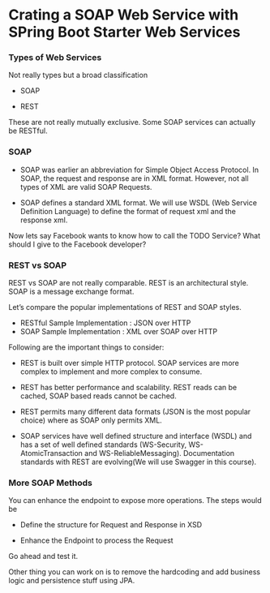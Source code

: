 # Crating a SOAP Web Service with SPring Boot Starter Web Services

### Types of Web Services

Not really types but a broad classification

* SOAP

* REST

These are not really mutually exclusive. Some SOAP services can actually be RESTful.

### SOAP

* SOAP was earlier an abbreviation for Simple Object Access Protocol. In SOAP, the request and response are in XML format. However, not all types of XML are valid SOAP Requests.

* SOAP defines a standard XML format. We will use WSDL (Web Service Definition Language) to define the format of request xml and the response xml.

Now lets say Facebook wants to know how to call the TODO Service? What should I give to the Facebook developer?


### REST vs SOAP

REST vs SOAP are not really comparable. REST is an architectural style. SOAP is a message exchange format.

Let’s compare the popular implementations of REST and SOAP styles.

* RESTful Sample Implementation : JSON over HTTP
* SOAP Sample Implementation : XML over SOAP over HTTP

Following are the important things to consider:

* REST is built over simple HTTP protocol. SOAP services are more complex to implement and more complex to consume.

* REST has better performance and scalability. REST reads can be cached, SOAP based reads cannot be cached.

* REST permits many different data formats (JSON is the most popular choice) where as SOAP only permits XML.

* SOAP services have well defined structure and interface (WSDL) and has a set of well defined standards (WS-Security, WS-AtomicTransaction and WS-ReliableMessaging). Documentation standards with REST are evolving(We will use Swagger in this course).

### More SOAP Methods

You can enhance the endpoint to expose more operations. The steps would be

* Define the structure for Request and Response in XSD

* Enhance the Endpoint to process the Request

Go ahead and test it.

Other thing you can work on is to remove the hardcoding and add business logic and persistence stuff using JPA.






